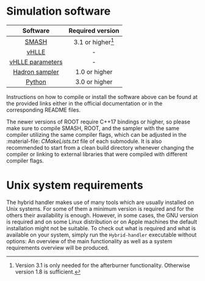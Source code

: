 

# Simulation software

| Software | Required version |
| :------: | :--------------: |
| [SMASH](https://github.com/smash-transport/smash) | 3.1 or higher[^1] |
| [vHLLE](https://github.com/yukarpenko/vhlle) | - |
| [vHLLE parameters](https://github.com/yukarpenko/vhlle_params) | - |
| [Hadron sampler](https://github.com/smash-transport/smash-hadron-sampler) | 1.0 or higher |
| [Python](https://www.python.org) | 3.0  or higher |

[^1]: Version 3.1 is only needed for the afterburner functionality. Otherwise version 1.8 is sufficient.

Instructions on how to compile or install the software above can be found at the provided links either in the official documentation or in the corresponding README files.

The newer versions of ROOT require C++17 bindings or higher, so please make sure to compile SMASH, ROOT, and the sampler with the same compiler utilizing the same compiler flags, which can be adjusted in the :material-file: _CMakeLists.txt_ file of each submodule.
It is also recommended to start from a clean build directory whenever changing the compiler or linking to external libraries that were compiled with different compiler flags.

# Unix system requirements

The hybrid handler makes use of many tools which are usually installed on Unix systems.
For some of them a minimum version is required and for the others their availability is enough.
However, in some cases, the GNU version is required and on some Linux distribution or on Apple machines the default installation might not be suitable.
To check out what is required and what is available on your system, simply run the `Hybrid-handler` executable without options: An overview of the main functionality as well as a system requirements overview will be produced.

